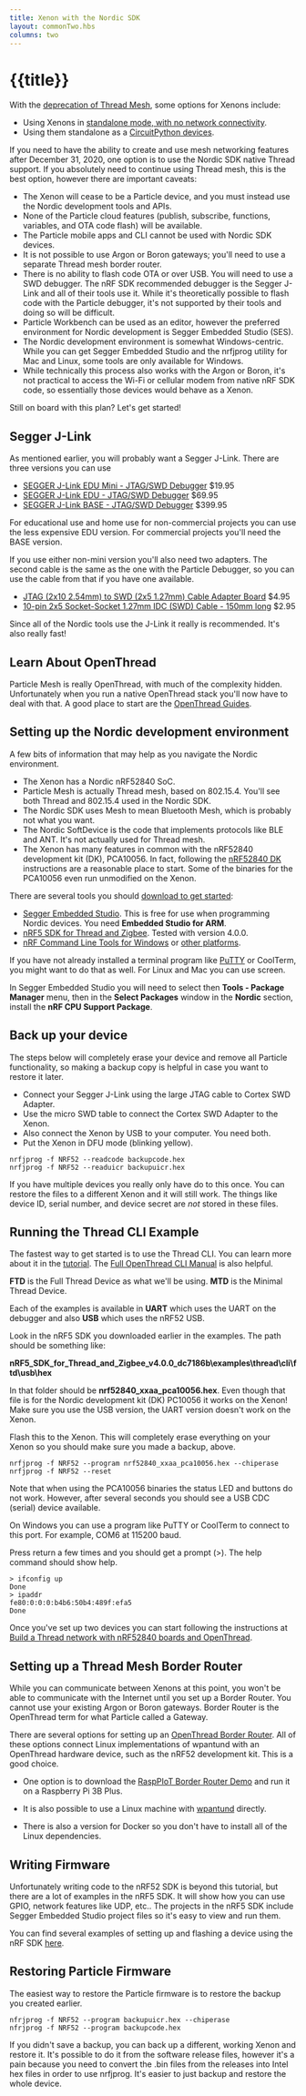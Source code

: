 ```yaml
---
title: Xenon with the Nordic SDK
layout: commonTwo.hbs
columns: two
---
```

# {{title}}

With the [deprecation of Thread Mesh](https://docs.particle.io/reference/discontinued/mesh/), some options for Xenons include:

- Using Xenons in [standalone mode, with no network connectivity](https://docs.particle.io/support/particle-devices-faq/xenon-standalone/#set-the-system_mode).
- Using them standalone as a [CircuitPython devices](https://docs.particle.io/tutorials/learn-more/xenon-circuit-python/).

If you need to have the ability to create and use mesh networking features after December 31, 2020, one option is to use the Nordic  SDK native Thread support. If you absolutely need to continue using Thread mesh, this is the best option, however there are important caveats:

- The Xenon will cease to be a Particle device, and you must instead use the Nordic development tools and APIs.
- None of the Particle cloud features (publish, subscribe, functions, variables, and OTA code flash) will be available.
- The Particle mobile apps and CLI cannot be used with Nordic SDK devices.
- It is not possible to use Argon or Boron gateways; you'll need to use a separate Thread mesh border router. 
- There is no ability to flash code OTA or over USB. You will need to use a SWD debugger. The nRF SDK recommended debugger is the Segger J-Link and all of their tools use it. While it's theoretically possible to flash code with the Particle debugger, it's not supported by their tools and doing so will be difficult.
- Particle Workbench can be used as an editor, however the preferred environment for Nordic development is Segger Embedded Studio (SES).
- The Nordic development environment is somewhat Windows-centric. While you can get Segger Embedded Studio and the nrfjprog utility for Mac and Linux, some tools are only available for Windows.
- While technically this process also works with the Argon or Boron, it's not practical to access the Wi-Fi or cellular modem from native nRF SDK code, so essentially those devices would behave as a Xenon.

Still on board with this plan? Let's get started!



## Segger J-Link

As mentioned earlier, you will probably want a Segger J-Link. There are three versions you can use

- [SEGGER J-Link EDU Mini - JTAG/SWD Debugger](https://www.adafruit.com/product/3571) $19.95 
- [SEGGER J-Link EDU - JTAG/SWD Debugger](https://www.adafruit.com/product/1369) $69.95
- [SEGGER J-Link BASE - JTAG/SWD Debugger](https://www.adafruit.com/product/2209) $399.95

For educational use and home use for non-commercial projects you can use the less expensive EDU version. For commercial projects you'll need the BASE version.

If you use either non-mini version you'll also need two adapters. The second cable is the same as the one with the Particle Debugger, so you can use the cable from that if you have one available.

- [JTAG (2x10 2.54mm) to SWD (2x5 1.27mm) Cable Adapter Board](https://www.adafruit.com/product/2094) $4.95
- [10-pin 2x5 Socket-Socket 1.27mm IDC (SWD) Cable - 150mm long](https://www.adafruit.com/product/1675) $2.95 

Since all of the Nordic tools use the J-Link it really is recommended. It's also really fast!

## Learn About OpenThread

Particle Mesh is really OpenThread, with much of the complexity hidden. Unfortunately when you run a native OpenThread stack you'll now have to deal with that. A good place to start are the [OpenThread Guides](https://openthread.io/guides).

## Setting up the Nordic development environment

A few bits of information that may help as you navigate the Nordic environment.

- The Xenon has a Nordic nRF52840 SoC.
- Particle Mesh is actually Thread mesh, based on 802.15.4. You'll see both Thread and 802.15.4 used in the Nordic SDK.
- The Nordic SDK uses Mesh to mean Bluetooth Mesh, which is probably not what you want.
- The Nordic SoftDevice is the code that implements protocols like BLE and ANT. It's not actually used for Thread mesh.
- The Xenon has many features in common with the nRF52840 development kit (DK), PCA10056. In fact, following the [nRF52840 DK](https://infocenter.nordicsemi.com/topic/ug_nrf52840_dk/UG/nrf52840_DK/intro.html) instructions are a reasonable place to start. Some of the binaries for the PCA10056 even run unmodified on the Xenon.

There are several tools you should [download to get started](https://infocenter.nordicsemi.com/topic/ug_nrf52840_dk/UG/common/nordic_tools.html):

- [Segger Embedded Studio](https://www.segger.com/products/development-tools/embedded-studio/). This is free for use when programming Nordic devices. You need **Embedded Studio for ARM**.
- [nRF5 SDK for Thread and Zigbee](https://infocenter.nordicsemi.com/topic/struct_sdk/struct/sdk_thread_zigbee_latest.html). Tested with version 4.0.0.
- [nRF Command Line Tools for Windows](https://www.nordicsemi.com/Software-and-Tools/Development-Tools/nRF-Command-Line-Tools/Download#infotabs) or [other platforms](https://infocenter.nordicsemi.com/topic/ug_nrf5x_cltools/UG/cltools/nrf5x_installation.html).

If you have not already installed a terminal program like [PuTTY](https://www.chiark.greenend.org.uk/~sgtatham/putty/latest.html) or CoolTerm, you might want to do that as well.  For Linux and Mac you can use screen.

In Segger Embedded Studio you will need to select then **Tools - Package Manager** menu, then in the **Select Packages** window in the **Nordic** section, install the **nRF CPU Support Package**.


## Back up your device

The steps below will completely erase your device and remove all Particle functionality, so making a backup copy is helpful in case you want to restore it later.

- Connect your Segger J-Link using the large JTAG cable to Cortex SWD Adapter.
- Use the micro SWD table to connect the Cortex SWD Adapter to the Xenon.
- Also connect the Xenon by USB to your computer. You need both.
- Put the Xenon in DFU mode (blinking yellow).

```
nrfjprog -f NRF52 --readcode backupcode.hex
nrfjprog -f NRF52 --readuicr backupuicr.hex
```

If you have multiple devices you really only have do to this once. You can restore the files to a different Xenon and it will still work. The things like device ID, serial number, and device secret are *not* stored in these files. 

## Running the Thread CLI Example

The fastest way to get started is to use the Thread CLI. You can learn more about it in the [tutorial](https://codelabs.developers.google.com/codelabs/openthread-hardware/#0). The [Full OpenThread CLI Manual](https://github.com/openthread/openthread/blob/master/src/cli/README.md) is also helpful.


**FTD** is the Full Thread Device as what we'll be using. **MTD** is the Minimal Thread Device.

Each of the examples is available in **UART** which uses the UART on the debugger and also **USB** which uses the nRF52 USB.

Look in the nRF5 SDK you downloaded earlier in the examples. The path should be something like:

**nRF5_SDK_for_Thread_and_Zigbee_v4.0.0_dc7186b\examples\thread\cli\ftd\usb\hex**

In that folder should be **nrf52840_xxaa_pca10056.hex**. Even though that file is for the Nordic development kit (DK) PC10056 it works on the Xenon! Make sure you use the USB version, the UART version doesn't work on the Xenon.

Flash this to the Xenon. This will completely erase everything on your Xenon so you should make sure you made a backup, above.

```
nrfjprog -f NRF52 --program nrf52840_xxaa_pca10056.hex --chiperase
nrfjprog -f NRF52 --reset
```

Note that when using the PCA10056 binaries the status LED and buttons do not work. However, after several seconds you should see a USB CDC (serial) device available.

On Windows you can use a program like PuTTY or CoolTerm to connect to this port. For example, COM6 at 115200 baud.

Press return a few times and you should get a prompt (>). The help command should show help.

```
> ifconfig up
Done
> ipaddr
fe80:0:0:0:b4b6:50b4:489f:efa5
Done
```

Once you've set up two devices you can start following the instructions at [Build a Thread network with nRF52840 boards and OpenThread](https://codelabs.developers.google.com/codelabs/openthread-hardware/#5).


## Setting up a Thread Mesh Border Router 

While you can communicate between Xenons at this point, you won't be able to communicate with the Internet until you set up a Border Router. You cannot use your existing Argon or Boron gateways. Border Router is the OpenThread term for what Particle called a Gateway.

There are several options for setting up an [OpenThread Border Router](https://openthread.io/guides/border-router). All of these options connect Linux implementations of wpantund with an OpenThread hardware device, such as the nRF52 development kit. This is a good choice.

- One option is to download the [RaspPIoT Border Router Demo](https://www.nordicsemi.com/Software-and-tools/Software/nRF5-SDK-for-Thread-and-Zigbee/Download#infotabs) and run it on a Raspberry Pi 3B Plus. 

- It is also possible to use a Linux machine with [wpantund](https://codelabs.developers.google.com/codelabs/openthread-hardware/#3) directly.

- There is also a version for Docker so you don't have to install all of the Linux dependencies.

## Writing Firmware

Unfortunately writing code to the nRF52 SDK is beyond this tutorial, but there are a lot of examples in the nRF5 SDK. It will show how you can use GPIO, network features like UDP, etc.. The projects in the nRF5 SDK include Segger Embedded Studio project files so it's easy to view and run them.

You can find several examples of setting up and flashing a device using the nRF SDK [here](https://medium.com/home-wireless/using-segger-studio-and-nordic-sdk-with-particle-xenon-91e34aeb632a).

## Restoring Particle Firmware

The easiest way to restore the Particle firmware is to restore the backup you created earlier.

```
nfrjprog -f NRF52 --program backupuicr.hex --chiperase
nfrjprog -f NRF52 --program backupcode.hex
```

If you didn't save a backup, you can back up a different, working Xenon and restore it. It's possible to do it from the software release files, however it's a pain because you need to convert the .bin files from the releases into Intel hex files in order to use nrfjprog. It's easier to just backup and restore the whole device.


